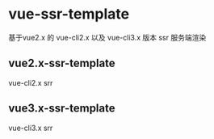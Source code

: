 # vue-ssr-template
基于vue2.x 的 vue-cli2.x 以及 vue-cli3.x 版本 ssr 服务端渲染

## vue2.x-ssr-template
vue-cli2.x srr
## vue3.x-ssr-template
vue-cli3.x srr

